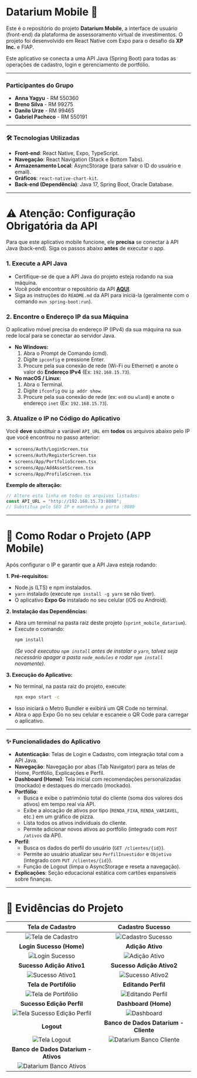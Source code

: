 # Datarium Mobile 📱

Este é o repositório do projeto **Datarium Mobile**, a interface de usuário (front-end) da plataforma de assessoramento virtual de investimentos. O projeto foi desenvolvido em React Native com Expo para o desafio da **XP Inc.** e FIAP.

Este aplicativo se conecta a uma API Java (Spring Boot) para todas as operações de cadastro, login e gerenciamento de portfólio.

---

### **Participantes do Grupo**

* **Anna Yagyu** - RM 550360
* **Breno Silva** - RM 99275
* **Danilo Urze** - RM 99465
* **Gabriel Pacheco** - RM 550191

---

### **🛠️ Tecnologias Utilizadas**

* **Front-end**: React Native, Expo, TypeScript.
* **Navegação**: React Navigation (Stack e Bottom Tabs).
* **Armazenamento Local**: AsyncStorage (para salvar o ID do usuário e email).
* **Gráficos**: `react-native-chart-kit`.
* **Back-end (Dependência)**: Java 17, Spring Boot, Oracle Database.

---

# ⚠️ Atenção: Configuração Obrigatória da API

Para que este aplicativo mobile funcione, ele **precisa** se conectar à API Java (back-end). Siga os passos abaixo **antes** de executar o app.

### 1. Execute a API Java

* Certifique-se de que a API Java do projeto esteja rodando na sua máquina.
* Você pode encontrar o repositório da API [**AQUI**](https://github.com/BrenoDevSilva/Datarium_Sprint2_Api_Java).
* Siga as instruções do `README.md` da API para iniciá-la (geralmente com o comando `mvn spring-boot:run`).

### 2. Encontre o Endereço IP da sua Máquina

O aplicativo móvel precisa do endereço IP (IPv4) da sua máquina na sua rede local para se conectar ao servidor Java.

* **No Windows:**
    1.  Abra o Prompt de Comando (cmd).
    2.  Digite `ipconfig` e pressione Enter.
    3.  Procure pela sua conexão de rede (Wi-Fi ou Ethernet) e anote o valor do **Endereço IPv4** (Ex: `192.168.15.73`).
* **No macOS / Linux:**
    1.  Abra o Terminal.
    2.  Digite `ifconfig` ou `ip addr show`.
    3.  Procure pela sua conexão de rede (ex: `en0` ou `wlan0`) e anote o endereço `inet` (Ex: `192.168.15.73`).

### 3. Atualize o IP no Código do Aplicativo

Você **deve** substituir a variável `API_URL` em **todos** os arquivos abaixo pelo IP que você encontrou no passo anterior:

* `screens/Auth/LoginScreen.tsx`
* `screens/Auth/RegisterScreen.tsx`
* `screens/App/PortfolioScreen.tsx`
* `screens/App/AddAssetScreen.tsx`
* `screens/App/ProfileScreen.tsx`

**Exemplo de alteração:**

```javascript
// Altere esta linha em todos os arquivos listados:
const API_URL = "http://192.168.15.73:8080";
// Substitua pelo SEU IP e mantenha a porta :8080
```

---

# 🏁 Como Rodar o Projeto (APP Mobile)

Após configurar o IP e garantir que a API Java esteja rodando:

**1. Pré-requisitos:**

* Node.js (LTS) e npm instalados.
* `yarn` instalado (execute `npm install -g yarn` se não tiver).
* O aplicativo **Expo Go** instalado no seu celular (iOS ou Android).

**2. Instalação das Dependências:**

* Abra um terminal na pasta raiz deste projeto (`sprint_mobile_datarium`).
* Execute o comando:
    ```bash
    npm install
    ```
    *(Se você executou `npm install` antes de instalar o `yarn`, talvez seja necessário apagar a pasta `node_modules` e rodar `npm install` novamente).*

**3. Execução do Aplicativo:**

* No terminal, na pasta raiz do projeto, execute:
    ```bash
    npx expo start -c
    ```
* Isso iniciará o Metro Bundler e exibirá um QR Code no terminal.
* Abra o app Expo Go no seu celular e escaneie o QR Code para carregar o aplicativo.

---

### ✨ Funcionalidades do Aplicativo

* **Autenticação**: Telas de Login e Cadastro, com integração total com a API Java.
* **Navegação**: Navegação por abas (Tab Navigator) para as telas de Home, Portfólio, Explicações e Perfil.
* **Dashboard (Home)**: Tela inicial com recomendações personalizadas (mockado) e destaques do mercado (mockado).
* **Portfólio**:
    * Busca e exibe o patrimônio total do cliente (soma dos valores dos ativos) em tempo real via API.
    * Exibe a alocação de ativos por tipo (`RENDA_FIXA`, `RENDA_VARIAVEL`, etc.) em um gráfico de pizza.
    * Lista todos os ativos individuais do cliente.
    * Permite adicionar novos ativos ao portfólio (integrado com `POST /ativos` da API).
* **Perfil**:
    * Busca os dados do perfil do usuário (`GET /clientes/{id}`).
    * Permite ao usuário atualizar seu `PerfilInvestidor` e `Objetivo` (integrado com `PUT /clientes/{id}`).
    * Função de Logout (limpa o AsyncStorage e reseta a navegação).
* **Explicações**: Seção educacional estática com cartões expansíveis sobre finanças.

---

# 📸 Evidências do Projeto

| Tela de Cadastro | Cadastro Sucesso |
| :---: | :---: |
| ![Tela de Cadastro](evidencias/tela_cadastro.png) | ![Cadastro Sucesso](evidencias/sucesso_cadastro.png) |
| **Login Sucesso (Home)** | **Adição Ativo** |
| ![Login Sucesso](evidencias/login_realizado.png) | ![Adição Ativo](evidencias/adicao_ativo.png) |
| **Sucesso Adição Ativo1** | **Sucesso Adição Ativo2** |
| ![Sucesso Ativo1](evidencias/sucesso_ativo1.png) | ![Sucesso Ativo2](evidencias/sucesso_ativo2.png) |
| **Tela de Portifólio** | **Editando Perfil** |
| ![Tela de Portifólio](evidencias/tela_portifolio.png) | ![Editando Perfil](evidencias/edicao_perfil.png) |
| **Sucesso Edição Perfil** | **Dashboard (Home)** |
| ![Tela Sucesso Edição Perfil](evidencias/sucesso_perfil.png) | ![Dashboard](evidencias/dashboard_home.png) |
| **Logout** | **Banco de Dados Datarium - Cliente** |
| ![Tela Logout](evidencias/sessao_encerrada.png) | ![Datarium Banco Cliente](evidencias/datarium_cliente_banco.png) |
| **Banco de Dados Datarium - Ativos** |
| ![Datarium Banco Ativos](evidencias/datarium_ativo_banco.png) |
